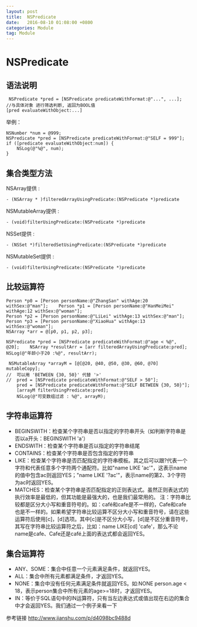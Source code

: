 ```yaml
---
layout: post
title:  NSPredicate
date:   2016-08-10 01:08:00 +0800
categories: Module
tag: Module
---
```

# NSPredicate  

## 语法说明  

```
 NSPredicate *pred = [NSPredicate predicateWithFormat:@"...", ...];
//与具体对象 进行筛选判断, 返回为BOOL值
[pred evaluateWithObject:...]
```  

举例：  

```
NSNumber *num = @999;
NSPredicate *pred = [NSPredicate predicateWithFormat:@"SELF = 999"];
if ([predicate evaluateWithObject:num]) {
    NSLog(@"%@", num);
}
```  

## 集合类型方法   

NSArray提供 :  

```
- (NSArray * )filteredArrayUsingPredicate:(NSPredicate *)predicate
```    


NSMutableArray提供 :   

```
- (void)filterUsingPredicate:(NSPredicate *)predicate
```  

NSSet提供 :   

```
- (NSSet *)filteredSetUsingPredicate:(NSPredicate *)predicate
```  

NSMutableSet提供 :   

```
- (void)filterUsingPredicate:(NSPredicate *)predicate
```  

## 比较运算符  

```
Person *p0 = [Person personName:@"ZhangSan" withAge:20 withSex:@"man"];    Person *p1 = [Person personName:@"HanMeiMei" withAge:12 withSex:@"woman"];
Person *p2 = [Person personName:@"LiLei" withAge:13 withSex:@"man"];
Person *p3 = [Person personName:@"XiaoHua" withAge:13 withSex:@"woman"];
NSArray *arr = @[p0, p1, p2, p3];

NSPredicate *pred = [NSPredicate predicateWithFormat:@"age < %@", @20];    NSArray *resultArr = [arr filteredArrayUsingPredicate:pred];
NSLog(@"年龄小于20 :%@", resultArr);

 NSMutableArray *arrayM = [@[@20, @40, @50, @30, @60, @70] mutableCopy];
//  可以用 'BETWEEN {30, 50}' 代替 '>'
//  pred = [NSPredicate predicateWithFormat:@"SELF > 50"];
    pred = [NSPredicate predicateWithFormat:@"SELF BETWEEN {30, 50}"];
    [arrayM filterUsingPredicate:pred];
    NSLog(@"可变数组过滤 : %@", arrayM);
```  

## 字符串运算符  

* BEGINSWITH：检查某个字符串是否以指定的字符串开头（如判断字符串是否以a开头：BEGINSWITH 'a'）
* ENDSWITH：检查某个字符串是否以指定的字符串结尾
* CONTAINS：检查某个字符串是否包含指定的字符串
* LIKE：检查某个字符串是否匹配指定的字符串模板。其之后可以跟?代表一个字符和代表任意多个字符两个通配符。比如"name LIKE 'ac'"，这表示name的值中包含ac则返回YES；"name LIKE '?ac'"，表示name的第2、3个字符为ac时返回YES。
* MATCHES：检查某个字符串是否匹配指定的正则表达式。虽然正则表达式的执行效率是最低的，但其功能是最强大的，也是我们最常用的。
注：字符串比较都是区分大小写和重音符号的。如：café和cafe是不一样的，Cafe和cafe也是不一样的。如果希望字符串比较运算不区分大小写和重音符号，请在这些运算符后使用[c]，[d]选项。其中[c]是不区分大小写，[d]是不区分重音符号，其写在字符串比较运算符之后，比如：name LIKE[cd] 'cafe'，那么不论name是cafe、Cafe还是café上面的表达式都会返回YES。  

## 集合运算符  

* ANY、SOME：集合中任意一个元素满足条件，就返回YES。
* ALL：集合中所有元素都满足条件，才返回YES。
* NONE：集合中没有任何元素满足条件就返回YES。如:NONE person.age < 18，表示person集合中所有元素的age>=18时，才返回YES。
* IN：等价于SQL语句中的IN运算符，只有当左边表达式或值出现在右边的集合中才会返回YES。我们通过一个例子来看一下  


参考链接 <http://www.jianshu.com/p/d4098bc9488d>
